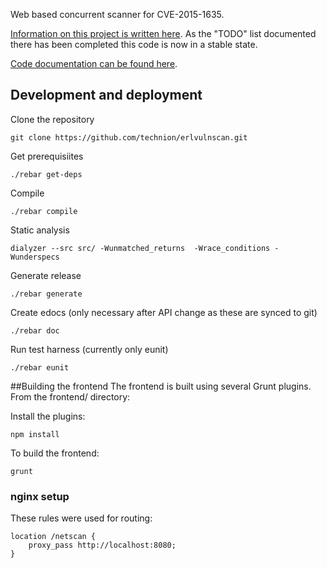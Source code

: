 Web based concurrent scanner for CVE-2015-1635.

[Information on this project is written here](https://lolware.net/2015/06/15/mass-vulnerability-scanning.html).  As the "TODO" list documented there has been completed this code is now in a stable state. 

[Code documentation can be found here](https://htmlpreview.github.io/?https://github.com/technion/erlvulnscan/blob/master/doc/index.html).

## Development and deployment

Clone the repository

	git clone https://github.com/technion/erlvulnscan.git

Get prerequisiites

	./rebar get-deps

Compile

	./rebar compile

Static analysis

	dialyzer --src src/ -Wunmatched_returns  -Wrace_conditions -Wunderspecs

Generate release

	./rebar generate

Create edocs (only necessary after API change as these are synced to git)

	./rebar doc

Run test harness (currently only eunit)

    ./rebar eunit

##Building the frontend
The frontend is built using several Grunt plugins. From the frontend/ directory:

Install the plugins:

    npm install

To build the frontend:

    grunt

### nginx setup

These rules were used for routing:

    location /netscan {
        proxy_pass http://localhost:8080;
    }

